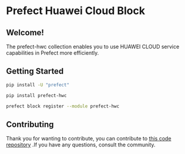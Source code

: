 # Prefect Huawei Cloud Block

## Welcome!
The prefect-hwc collection enables you to use HUAWEI CLOUD service capabilities in Prefect more efficiently.
## Getting Started

```bash
pip install -U "prefect"

pip install prefect-hwc

prefect block register --module prefect-hwc
```

## Contributing

Thank you for wanting to contribute, you can contribute to [this code repository](https://gitee.com/HuaweiCloudDeveloper/huaweicloud-prefect-block-python) .If you have any questions, consult the community.